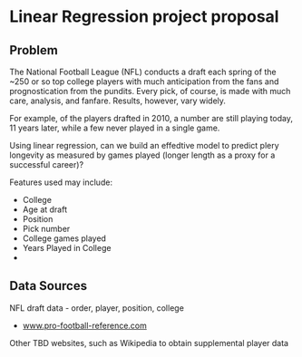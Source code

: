 # Linear Regression project proposal

## Problem
The National Football League (NFL) conducts a draft each spring of the ~250 or so top college players with much anticipation from the fans and prognostication from the pundits.  Every pick, of course, is made with much care, analysis, and fanfare. Results, however, vary widely. 

For example, of the players drafted in 2010, a number are still playing today, 11 years later, while a few never played in a single game. 

Using linear regression, can we build an effedtive model to predict plery longevity as measured by games played (longer length as a proxy for a successful career)?

Features used may include:
- College
- Age at draft
- Position
- Pick number
- College games played
- Years Played in College
- 

## Data Sources

NFL draft data - order, player, position, college
- www.pro-football-reference.com

Other TBD websites, such as Wikipedia to obtain supplemental player data
